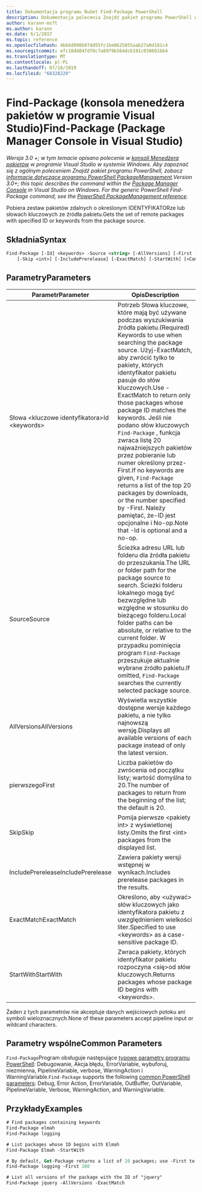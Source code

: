 ```yaml
---
title: Dokumentacja programu NuGet Find-Package PowerShell
description: Dokumentacja polecenia Znajdź pakiet programu PowerShell w konsoli Menedżera pakietów NuGet w programie Visual Studio.
author: karann-msft
ms.author: karann
ms.date: 6/1/2017
ms.topic: reference
ms.openlocfilehash: 4bb6d090b97dd55fc1be0625855aab27a0d181c4
ms.sourcegitcommit: efc18d484fdf0c7a8979b564dcb191c030601bb4
ms.translationtype: MT
ms.contentlocale: pl-PL
ms.lasthandoff: 07/18/2019
ms.locfileid: "68328220"
---
```

# <a name="find-package-package-manager-console-in-visual-studio"></a><span data-ttu-id="abdcd-103">Find-Package (konsola menedżera pakietów w programie Visual Studio)</span><span class="sxs-lookup"><span data-stu-id="abdcd-103">Find-Package (Package Manager Console in Visual Studio)</span></span>

<span data-ttu-id="abdcd-104">*Wersja 3.0 +; w tym temacie opisano polecenie w [konsoli Menedżera pakietów](../../consume-packages/install-use-packages-powershell.md) w programie Visual Studio w systemie Windows. Aby zapoznać się z ogólnym poleceniem Znajdź pakiet programu PowerShell, zobacz [informacje dotyczące programu PowerShell PackageManagement](/powershell/module/packagemanagement/?view=powershell-6).*</span><span class="sxs-lookup"><span data-stu-id="abdcd-104">*Version 3.0+; this topic describes the command within the [Package Manager Console](../../consume-packages/install-use-packages-powershell.md) in Visual Studio on Windows. For the generic PowerShell Find-Package command, see the [PowerShell PackageManagement reference](/powershell/module/packagemanagement/?view=powershell-6).*</span></span>

<span data-ttu-id="abdcd-105">Pobiera zestaw pakietów zdalnych o określonym IDENTYFIKATORze lub słowach kluczowych ze źródła pakietu.</span><span class="sxs-lookup"><span data-stu-id="abdcd-105">Gets the set of remote packages with specified ID or keywords from the package source.</span></span>

## <a name="syntax"></a><span data-ttu-id="abdcd-106">Składnia</span><span class="sxs-lookup"><span data-stu-id="abdcd-106">Syntax</span></span>

```ps
Find-Package [-Id] <keywords> -Source <string> [-AllVersions] [-First [<int>]]
    [-Skip <int>] [-IncludePrerelease] [-ExactMatch] [-StartWith] [<CommonParameters>]
```

## <a name="parameters"></a><span data-ttu-id="abdcd-107">Parametry</span><span class="sxs-lookup"><span data-stu-id="abdcd-107">Parameters</span></span>

| <span data-ttu-id="abdcd-108">Parametr</span><span class="sxs-lookup"><span data-stu-id="abdcd-108">Parameter</span></span> | <span data-ttu-id="abdcd-109">Opis</span><span class="sxs-lookup"><span data-stu-id="abdcd-109">Description</span></span> |
| --- | --- |
| <span data-ttu-id="abdcd-110">Słowa &lt;kluczowe identyfikatora&gt;</span><span class="sxs-lookup"><span data-stu-id="abdcd-110">Id &lt;keywords&gt;</span></span> | <span data-ttu-id="abdcd-111">Potrzeb Słowa kluczowe, które mają być używane podczas wyszukiwania źródła pakietu.</span><span class="sxs-lookup"><span data-stu-id="abdcd-111">(Required) Keywords to use when searching the package source.</span></span> <span data-ttu-id="abdcd-112">Użyj-ExactMatch, aby zwrócić tylko te pakiety, których identyfikator pakietu pasuje do słów kluczowych.</span><span class="sxs-lookup"><span data-stu-id="abdcd-112">Use -ExactMatch to return only those packages whose package ID matches the keywords.</span></span> <span data-ttu-id="abdcd-113">Jeśli nie podano słów kluczowych `Find-Package` , funkcja zwraca listę 20 najważniejszych pakietów przez pobieranie lub numer określony przez-First.</span><span class="sxs-lookup"><span data-stu-id="abdcd-113">If no keywords are given, `Find-Package` returns a list of the top 20 packages by downloads, or the number specified by -First.</span></span> <span data-ttu-id="abdcd-114">Należy pamiętać, że-ID jest opcjonalne i No-op.</span><span class="sxs-lookup"><span data-stu-id="abdcd-114">Note that -Id is optional and a no-op.</span></span> |
| <span data-ttu-id="abdcd-115">Source</span><span class="sxs-lookup"><span data-stu-id="abdcd-115">Source</span></span> | <span data-ttu-id="abdcd-116">Ścieżka adresu URL lub folderu dla źródła pakietu do przeszukania.</span><span class="sxs-lookup"><span data-stu-id="abdcd-116">The URL or folder path for the package source to search.</span></span> <span data-ttu-id="abdcd-117">Ścieżki folderu lokalnego mogą być bezwzględne lub względne w stosunku do bieżącego folderu.</span><span class="sxs-lookup"><span data-stu-id="abdcd-117">Local folder paths can be absolute, or relative to the current folder.</span></span> <span data-ttu-id="abdcd-118">W przypadku pominięcia program `Find-Package` przeszukuje aktualnie wybrane źródło pakietu.</span><span class="sxs-lookup"><span data-stu-id="abdcd-118">If omitted, `Find-Package` searches the currently selected package source.</span></span> |
| <span data-ttu-id="abdcd-119">AllVersions</span><span class="sxs-lookup"><span data-stu-id="abdcd-119">AllVersions</span></span> | <span data-ttu-id="abdcd-120">Wyświetla wszystkie dostępne wersje każdego pakietu, a nie tylko najnowszą wersję.</span><span class="sxs-lookup"><span data-stu-id="abdcd-120">Displays all available versions of each package instead of only the latest version.</span></span> |
| <span data-ttu-id="abdcd-121">pierwszego</span><span class="sxs-lookup"><span data-stu-id="abdcd-121">First</span></span> | <span data-ttu-id="abdcd-122">Liczba pakietów do zwrócenia od początku listy; wartość domyślna to 20.</span><span class="sxs-lookup"><span data-stu-id="abdcd-122">The number of packages to return from the beginning of the list; the default is 20.</span></span> |
| <span data-ttu-id="abdcd-123">Skip</span><span class="sxs-lookup"><span data-stu-id="abdcd-123">Skip</span></span> | <span data-ttu-id="abdcd-124">Pomija pierwsze &lt;pakiety int&gt; z wyświetlonej listy.</span><span class="sxs-lookup"><span data-stu-id="abdcd-124">Omits the first &lt;int&gt; packages from the displayed list.</span></span>  |
| <span data-ttu-id="abdcd-125">IncludePrerelease</span><span class="sxs-lookup"><span data-stu-id="abdcd-125">IncludePrerelease</span></span> | <span data-ttu-id="abdcd-126">Zawiera pakiety wersji wstępnej w wynikach.</span><span class="sxs-lookup"><span data-stu-id="abdcd-126">Includes prerelease packages in the results.</span></span> |
| <span data-ttu-id="abdcd-127">ExactMatch</span><span class="sxs-lookup"><span data-stu-id="abdcd-127">ExactMatch</span></span> | <span data-ttu-id="abdcd-128">Określono, aby &lt;używać&gt; słów kluczowych jako identyfikatora pakietu z uwzględnieniem wielkości liter.</span><span class="sxs-lookup"><span data-stu-id="abdcd-128">Specified to use &lt;keywords&gt; as a case-sensitive package ID.</span></span> |
| <span data-ttu-id="abdcd-129">StartWith</span><span class="sxs-lookup"><span data-stu-id="abdcd-129">StartWith</span></span> | <span data-ttu-id="abdcd-130">Zwraca pakiety, których identyfikator pakietu rozpoczyna &lt;się&gt;od słów kluczowych.</span><span class="sxs-lookup"><span data-stu-id="abdcd-130">Returns packages whose package ID begins with &lt;keywords&gt;.</span></span> |

<span data-ttu-id="abdcd-131">Żaden z tych parametrów nie akceptuje danych wejściowych potoku ani symboli wieloznacznych.</span><span class="sxs-lookup"><span data-stu-id="abdcd-131">None of these parameters accept pipeline input or wildcard characters.</span></span>

## <a name="common-parameters"></a><span data-ttu-id="abdcd-132">Parametry wspólne</span><span class="sxs-lookup"><span data-stu-id="abdcd-132">Common Parameters</span></span>

<span data-ttu-id="abdcd-133">`Find-Package`Program obsługuje następujące [typowe parametry programu PowerShell](http://go.microsoft.com/fwlink/?LinkID=113216): Debugowanie, Akcja błędu, ErrorVariable, wybuforuj, niezmienna, PipelineVariable, verbose, WarningAction i WarningVariable.</span><span class="sxs-lookup"><span data-stu-id="abdcd-133">`Find-Package` supports the following [common PowerShell parameters](http://go.microsoft.com/fwlink/?LinkID=113216): Debug, Error Action, ErrorVariable, OutBuffer, OutVariable, PipelineVariable, Verbose, WarningAction, and WarningVariable.</span></span>

## <a name="examples"></a><span data-ttu-id="abdcd-134">Przykłady</span><span class="sxs-lookup"><span data-stu-id="abdcd-134">Examples</span></span>

```ps
# Find packages containing keywords
Find-Package elmah
Find-Package logging

# List packages whose ID begins with Elmah
Find-Package Elmah -StartWith

# By default, Get-Package returns a list of 20 packages; use -First to show more
Find-Package logging -First 100

# List all versions of the package with the ID of "jquery"
Find-Package jquery -AllVersions -ExactMatch
```
